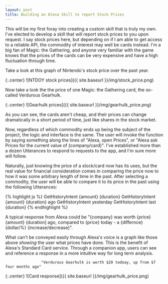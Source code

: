 ```yaml
---
layout: post
title: Building an Alexa Skill to report Stock Prices
---
```


This will be my first foray into creating a custom skill that is truly my own. I've elected to develop a skill that will report stock prices to you upon request. I say stock prices here, but depending on if I am able to get access to a reliable API, the commodity of interest may well be cards instead. I'm a big fan of Magic: the Gathering, and anyone very familiar with the game knows that the prices of the cards can be very expensive and have a high fluctuation through time.

Take a look at this graph of Nintendo's stock price over the past year.

{:.center}
![NTDOY stock prices]({{ site.baseurl }}/img/stock_price.png)

Now take a look the the price of one Magic: the Gathering card, the so-called Verdurous Gearhulk.

{:.center}
![Gearhulk prices]({{ site.baseurl }}/img/gearhulk_price.png)

As you can see, the cards aren't cheap, and their prices can change dramatically in a short period of time, just like shares in the stock market.

Now, regardless of which commodity ends up being the subject of the project, the logic and interface is the same. The user will invoke the function by saying something along the lines of "Alexa, open Prices", or "Alexa ask Prices for the current value of {company/card}". I've established more than a dozen Utterances to respond to requests to the app, and I'm sure more will follow.

Naturally, just knowing the price of a stock/card now has its uses, but the real value for financial consideration comes in comparing the price now to how it was some arbitrary length of time in the past. After selecting a commodity, the user will be able to compare it to its price in the past using the following Utterances:

{% highlight js %}
GetHistoryIntent {amount} {duration} 
GetHistoryIntent {amount} {duration} ago
GetHistoryIntent yesterday
GetHistoryIntent last {duration}
{% endhighlight %}

A typical response from Alexa could be "{company} was worth {price} {amount} {duration] ago, compared to {price} today - a {differnce} {dollar/%} {increase/decrease}".

What can't be conveyed easily through Alexa's voice is a graph like those above _showing_ the user what prices have done. This is the benefit of Alexa's Standard Card service. Through a companion app, users can see and reference a response in a more intuitive way for long term analysis.

					"Verdurous Gearhulk is worth $20 todoay, up from $7 four months ago"

{:.center}
![Card response]({{ site.baseurl }}/img/gearhulk_price.png)
